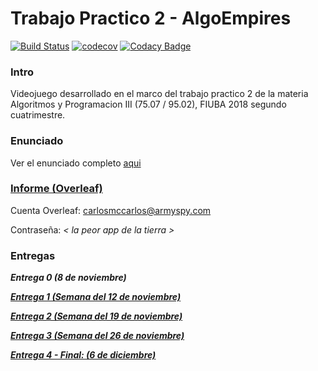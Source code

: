# Trabajo Practico 2 - AlgoEmpires
[![Build Status](https://travis-ci.com/Franco-Giordano/AyP3-TP2-AlgoEmpires.svg?token=7zpnJJggDS7tTpxSzkvp&branch=master)](https://travis-ci.com/Franco-Giordano/AyP3-TP2-AlgoEmpires)
[![codecov](https://codecov.io/gh/Franco-Giordano/AyP3-TP2-AlgoEmpires/branch/master/graph/badge.svg?token=6KjVYytxIF)](https://codecov.io/gh/Franco-Giordano/AyP3-TP2-AlgoEmpires)
[![Codacy Badge](https://api.codacy.com/project/badge/Grade/ffaaf84db0194c8ab284ace8c6695088)](https://www.codacy.com?utm_source=github.com&amp;utm_medium=referral&amp;utm_content=Franco-Giordano/AyP3-TP2-AlgoEmpires&amp;utm_campaign=Badge_Grade)

### Intro
Videojuego desarrollado en el marco del trabajo practico 2 de la materia Algoritmos y Programacion III (75.07 / 95.02), FIUBA 2018 segundo cuatrimestre.

### Enunciado
Ver el enunciado completo [aqui](https://docs.google.com/document/d/1OnD7ZRBIIZvv1snlR64WYj33abb-G3OODbTMaystsU8/edit)

### [Informe (Overleaf)](https://www.overleaf.com/project/5be7cd2ef28c1123449a00fd)
Cuenta Overleaf: carlosmccarlos@armyspy.com

Contraseña: _< la peor app de la tierra >_

### Entregas
**_Entrega 0 (8 de noviembre)_**

[**_Entrega 1 (Semana del 12 de noviembre)_**](https://github.com/Franco-Giordano/AyP3-TP2-AlgoEmpires/projects/1)

[**_Entrega 2 (Semana del 19 de noviembre)_**](https://github.com/Franco-Giordano/AyP3-TP2-AlgoEmpires/projects/2)

[**_Entrega 3 (Semana del 26 de noviembre)_**](https://github.com/Franco-Giordano/AyP3-TP2-AlgoEmpires/projects/3)

[**_Entrega 4 - Final: (6 de diciembre)_**](https://github.com/Franco-Giordano/AyP3-TP2-AlgoEmpires/projects/4)

